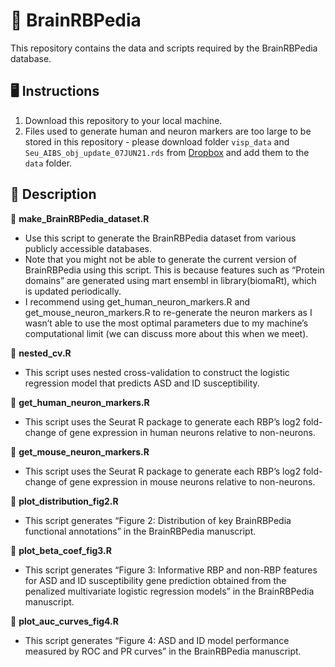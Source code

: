 # :brain: BrainRBPedia

This repository contains the data and scripts required by the BrainRBPedia database.

## :desktop_computer: Instructions
1. Download this repository to your local machine.
2. Files used to generate human and neuron markers are too large to be stored in this repository - please download folder <code>visp_data</code> and <code>Seu_AIBS_obj_update_07JUN21.rds</code> from [Dropbox](https://www.dropbox.com/scl/fo/s3saavuho0yoexgqu1wm5/h?rlkey=6t9nthzllswqz6egonfi7mpp6&dl=0) and add them to the <code>data</code> folder.

## :green_book: Description

:dna: **make_BrainRBPedia_dataset.R**
* Use this script to generate the BrainRBPedia dataset from various publicly accessible databases.
* Note that you might not be able to generate the current version of BrainRBPedia using this script. This is because features such as “Protein domains” are generated using mart ensembl in library(biomaRt), which is updated periodically. 
* I recommend using get_human_neuron_markers.R and get_mouse_neuron_markers.R to re-generate the neuron markers as I wasn’t able to use the most optimal parameters due to my machine’s computational limit (we can discuss more about this when we meet).

:dna: **nested_cv.R**
* This script uses nested cross-validation to construct the logistic regression model that predicts ASD and ID susceptibility.

:dna: **get_human_neuron_markers.R**
* This script uses the Seurat R package to generate each RBP’s log2 fold-change of gene expression in human neurons relative to non-neurons.

:dna: **get_mouse_neuron_markers.R**
* This script uses the Seurat R package to generate each RBP’s log2 fold-change of gene expression in mouse neurons relative to non-neurons.

:dna: **plot_distribution_fig2.R**
* This script generates “Figure 2: Distribution of key BrainRBPedia functional annotations” in the BrainRBPedia manuscript.

:dna: **plot_beta_coef_fig3.R**
* This script generates “Figure 3: Informative RBP and non-RBP features for ASD and ID susceptibility gene prediction obtained from the penalized multivariate logistic regression models” in the BrainRBPedia manuscript.

:dna: **plot_auc_curves_fig4.R**
* This script generates “Figure 4: ASD and ID model performance measured by ROC and PR curves” in the BrainRBPedia manuscript.


